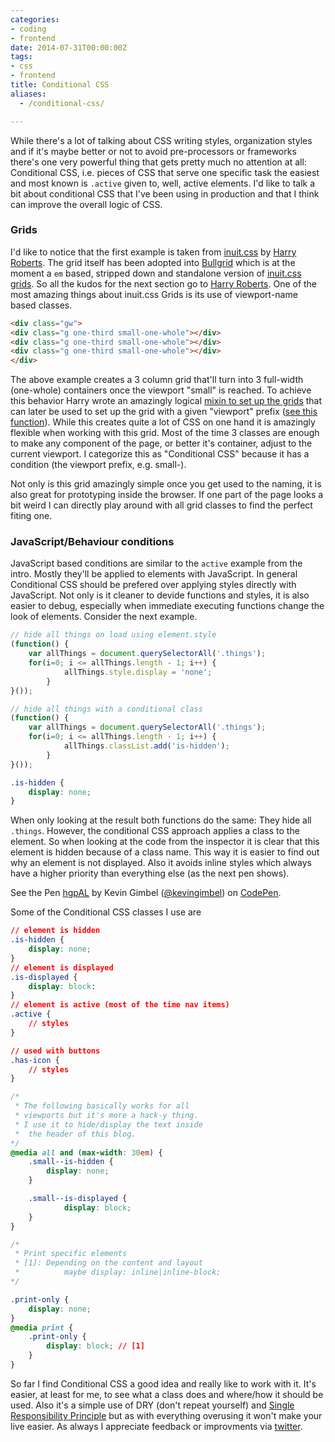```yaml
---
categories:
- coding
- frontend
date: 2014-07-31T00:00:00Z
tags:
- css
- frontend
title: Conditional CSS
aliases:
  - /conditional-css/

---
```


While there's a lot of talking about CSS writing styles, organization styles and if it's maybe better or not to avoid
pre-processors or frameworks there's one very powerful thing that gets pretty much no attention at all: Conditional CSS,
i.e. pieces of CSS that serve one specific task the easiest and most known is `.active` given to, well, active elements.
I'd like to talk a bit about conditional CSS that I've been using in production and that I think can improve the overall
logic of CSS.

### Grids
I'd like to notice that the first example is taken from [inuit.css](http://inuitcss.com) by [Harry
Roberts](http://csswizardry.com/). The grid itself has been adopted into [Bullgrid](http://github.com/synoa/bullgrid)
which is at the moment a `em` based, stripped down and standalone version of [inuit.css
grids](https://github.com/csswizardry/inuit.css/blob/master/objects/_grids.scss). So all the kudos for the next section
go to [Harry Roberts](http://twitter.com/csswizardry).
One of the most amazing things about inuit.css Grids is its use of viewport-name based classes.

```html 
<div class="gw">
<div class="g one-third small-one-whole"></div>
<div class="g one-third small-one-whole"></div>
<div class="g one-third small-one-whole"></div>
</div>
```

The above example creates a 3 column grid that'll turn into 3 full-width (one-whole) containers once the viewport
"small" is reached. To achieve this behavior Harry wrote an amazingly logical [mixin to set up the
grids](https://github.com/csswizardry/inuit.css/blob/master/generic/_widths.scss#L13-L102) that can later be used to set
up the grid with a given "viewport" prefix ([see this
function](https://github.com/csswizardry/inuit.css/blob/master/generic/_widths.scss#L121-L141)). While this creates
quite a lot of CSS on one hand it is amazingly flexible when working with this grid. Most of the time 3 classes are
enough to make any component of the page, or better it's container, adjust to the current viewport. I categorize this as
"Conditional CSS" because it has a condition (the viewport prefix, e.g. small-).

Not only is this grid amazingly simple once you get used to the naming, it is also great for prototyping inside the
browser. If one part of the page looks a bit weird I can directly play around with all grid classes to find the perfect
fiting one.

### JavaScript/Behaviour conditions
JavaScript based conditions are similar to the `active` example from the intro. Mostly they'll be applied to elements
with JavaScript. In general Conditional CSS should be prefered over applying styles directly with JavaScript. Not only
is it cleaner to devide functions and styles, it is also easier to debug, especially when immediate executing functions
change the look of elements. Consider the next example.

```js 
// hide all things on load using element.style
(function() {
	var allThings = document.querySelectorAll('.things');
	for(i=0; i <= allThings.length - 1; i++) {
			allThings.style.display = 'none';
		}
}());

// hide all things with a conditional class
(function() {
	var allThings = document.querySelectorAll('.things');
	for(i=0; i <= allThings.length - 1; i++) {
			allThings.classList.add('is-hidden');
		}
}());
```
```css 
.is-hidden {
	display: none;
}
```

When only looking at the result both functions do the same: They hide all `.things`. However, the conditional CSS
approach applies a class to the element. So when looking at the code from the inspector it is clear that this element
is hidden because of a class name. This way it is easier to find out why an element is not displayed. Also it avoids
inline styles which always have a higher priority than everything else (as the next pen shows).

<p data-height="268" data-theme-id="647" data-slug-hash="hgpAL" data-default-tab="result" class='codepen'>See the Pen <a
href='http://codepen.io/kevingimbel/pen/hgpAL/'>hgpAL</a> by Kevin Gimbel (<a
href='http://codepen.io/kevingimbel'>@kevingimbel</a>) on <a href='http://codepen.io'>CodePen</a>.</p>
<script async "//codepen.io/assets/embed/ei.js"></script>

Some of the Conditional CSS classes I use are
```css 
// element is hidden
.is-hidden {
	display: none;
}
// element is displayed
.is-displayed {
	display: block:
}
// element is active (most of the time nav items)
.active {
	// styles
}

// used with buttons
.has-icon {
	// styles
}

/*
 * The following basically works for all
 * viewports but it's more a hack-y thing.
 * I use it to hide/display the text inside
 *	the header of this blog.
*/
@media all and (max-width: 30em) {
	.small--is-hidden {
		display: none;
	}

	.small--is-displayed {
			display: block;
	}
}

/*
 * Print specific elements
 * [1]: Depending on the content and layout
 * 			maybe display: inline|inline-block;
*/

.print-only {
	display: none;
}
@media print {
	.print-only {
		display: block; // [1]
	}
}
```

So far I find Conditional CSS a good idea and really like to work with it. It's easier, at least for me, to see what a
class does and where/how it should be used. Also it's a simple use of DRY (don't repeat yourself) and [Single
Responsibility Principle](http://csswizardry.com/2012/04/the-single-responsibility-principle-applied-to-css/) but as
with everything overusing it won't make your live easier.
As always I appreciate feedback or improvments via [twitter](http://twitter.com/kevingimbel).
